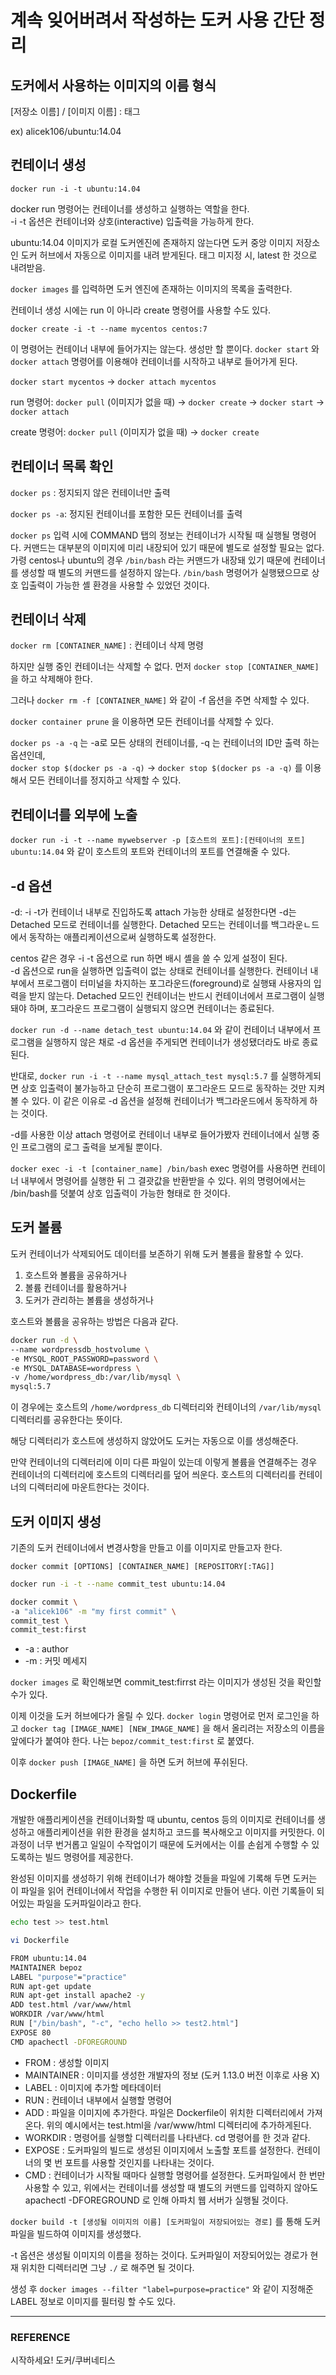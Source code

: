 # 계속 잊어버려서 작성하는 도커 사용 간단 정리

## 도커에서 사용하는 이미지의 이름 형식

[저장소 이름] / [이미지 이름] : 태그  

ex) alicek106/ubuntu:14.04  

## 컨테이너 생성

``docker run -i -t ubuntu:14.04``  

docker run 명령어는 컨테이너를 생성하고 실행하는 역할을 한다.  
-i -t 옵션은 컨테이너와 상호(interactive) 입출력을 가능하게 한다.  

ubuntu:14.04 이미지가 로컬 도커엔진에 존재하지 않는다면 도커 중앙 이미지 저장소인 도커 허브에서 자동으로 이미지를 내려 받게된다. 태그 미지정 시, latest 한 것으로 내려받음.  

``docker images`` 를 입력하면 도커 엔진에 존재하는 이미지의 목록을 출력한다.  

컨테이너 생성 시에는 run 이 아니라 create 명령어를 사용할 수도 있다.  

``docker create -i -t --name mycentos centos:7``  

이 명령어는 컨테이너 내부에 들어가지는 않는다. 생성만 할 뿐이다. ``docker start`` 와 ``docker attach`` 명령어를 이용해야 컨테이너를 시작하고 내부로 들어가게 된다.  

``docker start mycentos`` -> ``docker attach mycentos``  

run 명령어: ``docker pull`` (이미지가 없을 때) -> ``docker create`` -> ``docker start`` -> ``docker attach``  

create 명령어: ``docker pull`` (이미지가 없을 때) -> ``docker create``  

## 컨테이너 목록 확인

``docker ps`` : 정지되지 않은 컨테이너만 출력  

``docker ps -a``: 정지된 컨테이너를 포함한 모든 컨테이너를 출력  

``docker ps`` 입력 시에 COMMAND 탭의 정보는 컨테이너가 시작될 때 실행될 명령어다. 커맨드는 대부분의 이미지에 미리 내장되어 있기 때문에 별도로 설정할 필요는 없다. 가령 centos나 ubuntu의 경우 ``/bin/bash`` 라는 커맨드가 내장돼 있기 때문에 컨테이너를 생성할 때 별도의 커맨드를 설정하지 않는다. ``/bin/bash`` 명령어가 실행됐으므로 상호 입출력이 가능한 셸 환경을 사용할 수 있었던 것이다.  

## 컨테이너 삭제

``docker rm [CONTAINER_NAME]`` : 컨테이너 삭제 명령  

하지만 실행 중인 컨테이너는 삭제할 수 없다. 먼저 ``docker stop [CONTAINER_NAME]`` 을 하고 삭제해야 한다.  

그러나 ``docker rm -f [CONTAINER_NAME]`` 와 같이 -f 옵션을 주면 삭제할 수 있다.  

``docker container prune`` 을 이용하면 모든 컨테이너를 삭제할 수 있다.  

``docker ps -a -q`` 는 -a로 모든 상태의 컨테이너를, -q 는 컨테이너의 ID만 출력 하는 옵션인데,  
``docker stop $(docker ps -a -q)`` -> ``docker stop $(docker ps -a -q)`` 를 이용해서 모든 컨테이너를 정지하고 삭제할 수 있다.  

## 컨테이너를 외부에 노출

``docker run -i -t --name mywebserver -p [호스트의 포트]:[컨테이너의 포트] ubuntu:14.04`` 와 같이 호스트의 포트와 컨테이너의 포트를 연결해줄 수 있다.  

## -d 옵션

-d: -i -t가 컨테이너 내부로 진입하도록 attach 가능한 상태로 설정한다면 -d는 Detached 모드로 컨테이너를 실행한다. Detached 모드는 컨테이너를 백그라운ㄴ드에서 동작하는 애플리케이션으로써 실행하도록 설정한다.  

centos 같은 경우 -i -t 옵션으로 run 하면 배시 셸을 쓸 수 있게 설정이 된다.  
-d 옵션으로 run을 실행하면 입출력이 없는 상태로 컨테이너를 실행한다. 컨테이너 내부에서 프로그램이 터미널을 차지하는 포그라운드(foreground)로 실행돼 사용자의 입력을 받지 않는다. Detached 모드인 컨테이너는 반드시 컨테이너에서 프로그램이 실행돼야 하며, 포그라운드 프로그램이 실행되지 않으면 컨테이너는 종료된다.  

``docker run -d --name detach_test ubuntu:14.04`` 와 같이 컨테이너 내부에서 프로그램을 실행하지 않은 채로 -d 옵션을 주게되면 컨테이너가 생성됐더라도 바로 종료된다.  

반대로, ``docker run -i -t --name mysql_attach_test mysql:5.7`` 를 실행하게되면 상호 입출력이 불가능하고 단순히 프로그램이 포그라운드 모드로 동작하는 것만 지켜볼 수 있다. 이 같은 이유로 -d 옵션을 설정해 컨테이너가 백그라운드에서 동작하게 하는 것이다.  

-d를 사용한 이상 attach 명령어로 컨테이너 내부로 들어가봤자 컨테이너에서 실행 중인 프로그램의 로그 출력을 보게될 뿐이다.  

``docker exec -i -t [container_name] /bin/bash`` exec 명령어를 사용하면 컨테이너 내부에서 명령어를 실행한 뒤 그 결괏값을 반환받을 수 있다. 위의 명령어에서는 /bin/bash를 덧붙여 상호 입출력이 가능한 형태로 한 것이다.  

## 도커 볼륨

도커 컨테이너가 삭제되어도 데이터를 보존하기 위해 도커 볼륨을 활용할 수 있다.  

1. 호스트와 볼륨을 공유하거나
2. 볼륨 컨테이너를 활용하거나
3. 도커가 관리하는 볼륨을 생성하거나

호스트와 볼륨을 공유하는 방법은 다음과 같다.  

```sh
docker run -d \
--name wordpressdb_hostvolume \
-e MYSQL_ROOT_PASSWORD=password \
-e MYSQL_DATABASE=wordpress \
-v /home/wordpress_db:/var/lib/mysql \
mysql:5.7
```

이 경우에는 호스트의 ``/home/wordpress_db`` 디렉터리와 컨테이너의 ``/var/lib/mysql`` 디렉터리를 공유한다는 뜻이다.  

해당 디렉터리가 호스트에 생성하지 않았어도 도커는 자동으로 이를 생성해준다.  

만약 컨테이너의 디렉터리에 이미 다른 파일이 있는데 이렇게 볼륨을 연결해주는 경우 컨테이너의 디렉터리에 호스트의 디렉터리를 덮어 씌운다. 호스트의 디렉터리를 컨테이너의 디렉터리에 마운트한다는 것이다.  

## 도커 이미지 생성

기존의 도커 컨테이너에서 변경사항을 만들고 이를 이미지로 만들고자 한다.  

``docker commit [OPTIONS] [CONTAINER_NAME] [REPOSITORY[:TAG]]``  

```sh
docker run -i -t --name commit_test ubuntu:14.04

docker commit \
-a "alicek106" -m "my first commit" \
commit_test \
commit_test:first
```

* -a : author
* -m : 커밋 메세지

``docker images`` 로 확인해보면 commit_test:firrst 라는 이미지가 생성된 것을 확인할 수가 있다.  

이제 이것을 도커 허브에다가 올릴 수 있다. ``docker login`` 명령어로 먼저 로그인을 하고 ``docker tag [IMAGE_NAME] [NEW_IMAGE_NAME]`` 을 해서 올리려는 저장소의 이름을 앞에다가 붙여야 한다. 나는 ``bepoz/commit_test:first`` 로 붙였다.  

이후 ``docker push [IMAGE_NAME]`` 을 하면 도커 허브에 푸쉬된다.  

## Dockerfile

개발한 애플리케이션을 컨테이너화할 때 ubuntu, centos 등의 이미지로 컨테이너를 생성하고 애플리케이션을 위한 환경을 설치하고 코드를 복사해오고 이미지를 커밋한다. 이 과정이 너무 번거롭고 일일이 수작업이기 때문에 도커에서는 이를 손쉽게 수행할 수 있도록하는 빌드 명령어를 제공한다.  

완성된 이미지를 생성하기 위해 컨테이너가 해야할 것들을 파일에 기록해 두면 도커는 이 파일을 읽어 컨테이너에서 작업을 수행한 뒤 이미지로 만들어 낸다. 이런 기록들이 되어있는 파일을 도커파일이라고 한다.  

```sh
echo test >> test.html

vi Dockerfile

FROM ubuntu:14.04
MAINTAINER bepoz
LABEL "purpose"="practice"
RUN apt-get update
RUN apt-get install apache2 -y
ADD test.html /var/www/html
WORKDIR /var/www/html
RUN ["/bin/bash", "-c", "echo hello >> test2.html"]
EXPOSE 80
CMD apachectl -DFOREGROUND
```

* FROM : 생성할 이미지
* MAINTAINER : 이미지를 생성한 개발자의 정보 (도커 1.13.0 버전 이후로 사용 X)
* LABEL : 이미지에 추가할 메타데이터
* RUN : 컨테이너 내부에서 실행할 명령어
* ADD : 파일을 이미지에 추가한다. 파일은 Dockerfile이 위치한 디렉터리에서 가져온다. 위의 예시에서는 test.html을 /var/www/html 디렉터리에 추가하게된다.
* WORKDIR : 명령어를 실행할 디렉터리를 나타낸다. cd 명령어를 한 것과 같다. 
* EXPOSE : 도커파일의 빌드로 생성된 이미지에서 노출할 포트를 설정한다. 컨테이너의 몇 번 포트를 사용할 것인지를 나타내는 것이다.
* CMD : 컨테이너가 시작될 때마다 실행할 명령어를 설정한다. 도커파일에서 한 번만 사용할 수 있고, 위에서는 컨테이너를 생성할 때 별도의 커맨드를 입력하지 않아도 apachectl -DFOREGROUND 로 인해 아파치 웹 서버가 실행될 것이다.

``docker build -t [생성될 이미지의 이름] [도커파일이 저장되어있는 경로]`` 를 통해 도커파일을 빌드하여 이미지를 생성했다.  

-t 옵션은 생성될 이미지의 이름을 정하는 것이다. 도커파일이 저장되어있는 경로가 현재 위치한 디렉터리면 그냥 ``./`` 로 해주면 될 것이다.  

생성 후 ``docker images --filter "label=purpose=practice"`` 와 같이 지정해준 LABEL 정보로 이미지를 필터링 할 수도 있다.  

***

### REFERENCE

시작하세요! 도커/쿠버네티스
